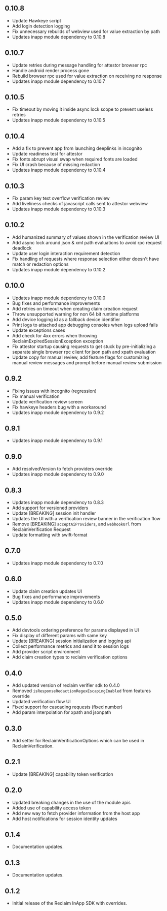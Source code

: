 ## 0.10.8

* Update Hawkeye script
* Add login detection logging
* Fix unnecessary rebuilds of webview used for value extraction by path
* Updates inapp module dependency to 0.10.8

## 0.10.7

* Update retries during message handling for attestor browser rpc
* Handle android render process gone
* Rebuild browser rpc used for value extraction on receiving no response
* Updates inapp module dependency to 0.10.7

## 0.10.5

* Fix timeout by moving it inside async lock scope to prevent useless retries
* Updates inapp module dependency to 0.10.5

## 0.10.4

* Add a fix to prevent app from launching deeplinks in incognito
* Update readiness test for attestor 
* Fix fonts abrupt visual swap when required fonts are loaded
* Fix UI crash because of missing redaction
* Updates inapp module dependency to 0.10.4

## 0.10.3

* Fix param key text overflow verification review
* Add liveliness checks of javascript calls sent to attestor webview
* Updates inapp module dependency to 0.10.3

## 0.10.2

* Add humanized summary of values shown in the verification review UI
* Add async lock around json & xml path evaluations to avoid rpc request deadlock
* Update user login interaction requirement detection
* Fix handling of requests where response selection either doesn't have match or redaction options
* Updates inapp module dependency to 0.10.2

## 0.10.0

* Updates inapp module dependency to 0.10.0
* Bug fixes and performance improvements
* Add retries on timeout when creating claim creation request
* Throw unsupported warning for non 64 bit runtime platforms
* Add device logging id as a fallback device identifier
* Print logs to attached app debugging consoles when logs upload fails 
* Update exceptions cases
* Add check for 4xx errors when throwing ReclaimExpiredSessionException exception
* Fix attestor startup causing requests to get stuck by pre-initializing a separate single browser rpc client for json path and xpath evaluation
* Update copy for manual review, add feature flags for customizing manual review messages and prompt before manual review submission

## 0.9.2

* Fixing issues with incognito (regression)
* Fix manual verification
* Update verification review screen
* Fix hawkeye headers bug with a workaround
* Updates inapp module dependency to 0.9.2

## 0.9.1

* Updates inapp module dependency to 0.9.1

## 0.9.0

* Add resolvedVersion to fetch providers override
* Updates inapp module dependency to 0.9.0

## 0.8.3

* Updates inapp module dependency to 0.8.3
* Add support for versioned providers
* Update [BREAKING] session init handler
* Updates the UI with a verification review banner in the verification flow
* Remove [BREAKING] `acceptAiProviders`, and `webhookUrl` from ReclaimVerification Request
* Update formatting with swift-format

## 0.7.0

* Updates inapp module dependency to 0.7.0

## 0.6.0

* Update claim creation updates UI
* Bug fixes and performance improvements
* Updates inapp module dependency to 0.6.0

## 0.5.0

* Add devtools ordering preference for params displayed in UI 
* Fix display of different params with same key
* Update [BREAKING] session initialization and logging api
* Collect performance metrics and send it to session logs
* Add provider script environment
* Add claim creation types to reclaim verification options

## 0.4.0

* Add updated version of reclaim verifier sdk to 0.4.0
* Removed `isResponseRedactionRegexEscapingEnabled` from features override
* Updated verification flow UI
* Fixed support for cascading requests (fixed number)
* Add param interpolation for xpath and jsonpath

## 0.3.0

- Add setter for ReclaimVerificationOptions which can be used in ReclaimVerification.

## 0.2.1

- Update [BREAKING] capability token verification

## 0.2.0

- Updated breaking changes in the use of the module apis
- Added use of capability access token
- Add new way to fetch provider information from the host app
- Add host notifications for session identity updates

## 0.1.4

- Documentation updates.

## 0.1.3

- Documentation updates.

## 0.1.2

- Initial release of the Reclaim InApp SDK with overrides.
